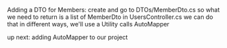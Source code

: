 Adding a DTO for Members:
    create and go to DTOs/MemberDto.cs
    so what we need to return is a list of MemberDto in UsersController.cs
    we can do that in different ways, we'll use a Utility calls AutoMapper

up next: adding AutoMapper to our project